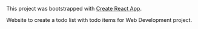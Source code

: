 This project was bootstrapped with [Create React App](https://github.com/facebook/create-react-app).

Website to create a todo list with todo items for Web Development project.
